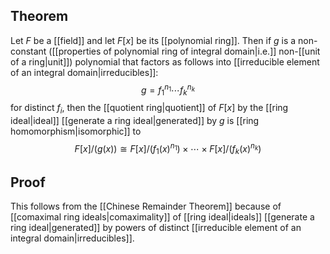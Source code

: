 ## Theorem
Let $F$ be a [[field]] and let $F[x]$ be its [[polynomial ring]]. Then if $g$ is a non-constant ([[properties of polynomial ring of integral domain|i.e.]] non-[[unit of a ring|unit]]) polynomial that factors as follows into [[irreducible element of an integral domain|irreducibles]]: $$g= f_1^{n_1}\cdots f_k^{n_k}$$ for distinct $f_i$, then the [[quotient ring|quotient]] of $F[x]$ by the [[ring ideal|ideal]] [[generate a ring ideal|generated]] by $g$ is [[ring homomorphism|isomorphic]] to $$F[x]/(g(x)) \cong F[x]/(f_1(x)^{n_1})\times\cdots \times F[x]/(f_k(x)^{n_k})$$
## Proof
This follows from the [[Chinese Remainder Theorem]] because of [[comaximal ring ideals|comaximality]] of [[ring ideal|ideals]] [[generate a ring ideal|generated]] by powers of distinct [[irreducible element of an integral domain|irreducibles]]. 